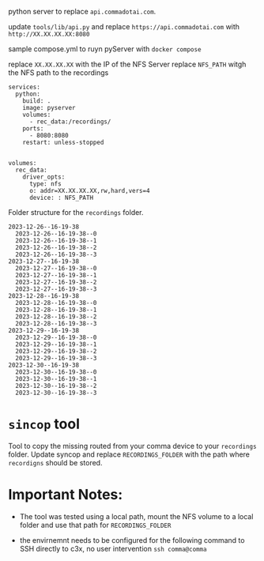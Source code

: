 python server to replace `api.commadotai.com`. 

update `tools/lib/api.py` and replace `https://api.commadotai.com` with `http://XX.XX.XX.XX:8080`

sample compose.yml to ruyn pyServer with `docker compose`

replace `XX.XX.XX.XX` with the IP of the NFS Server
replace `NFS_PATH` witgh the NFS path to the recordings

```
services:
  python:
    build: .
    image: pyserver
    volumes:
      - rec_data:/recordings/
    ports:
      - 8080:8080
    restart: unless-stopped


volumes:
  rec_data:
    driver_opts:
      type: nfs
      o: addr=XX.XX.XX.XX,rw,hard,vers=4
      device: : NFS_PATH
```

Folder structure for the `recordings` folder.

```
2023-12-26--16-19-38
  2023-12-26--16-19-38--0
  2023-12-26--16-19-38--1
  2023-12-26--16-19-38--2
  2023-12-26--16-19-38--3
2023-12-27--16-19-38
  2023-12-27--16-19-38--0
  2023-12-27--16-19-38--1
  2023-12-27--16-19-38--2
  2023-12-27--16-19-38--3
2023-12-28--16-19-38
  2023-12-28--16-19-38--0
  2023-12-28--16-19-38--1
  2023-12-28--16-19-38--2
  2023-12-28--16-19-38--3
2023-12-29--16-19-38
  2023-12-29--16-19-38--0
  2023-12-29--16-19-38--1
  2023-12-29--16-19-38--2
  2023-12-29--16-19-38--3
2023-12-30--16-19-38
  2023-12-30--16-19-38--0
  2023-12-30--16-19-38--1
  2023-12-30--16-19-38--2
  2023-12-30--16-19-38--3
```
# `sincop` tool
Tool to copy the missing routed from your comma device to your `recordings` folder. Update syncop and replace `RECORDINGS_FOLDER` with the path where `recordigns` should be stored.

# Important Notes:
- The tool was tested using a local path, mount the NFS volume to a local folder and use that path for `RECORDINGS_FOLDER`

- the envirnemnt needs to be configured for the following command to SSH directly to c3x, no user intervention `ssh comma@comma`
